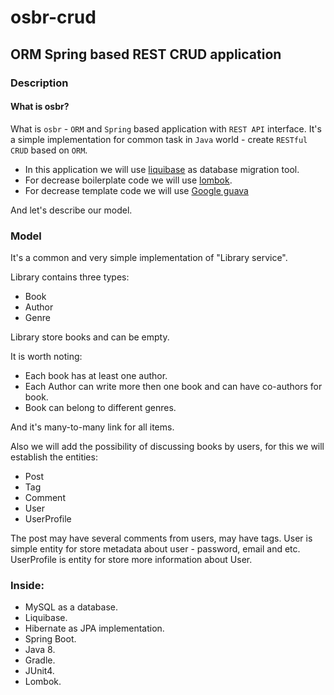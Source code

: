 # osbr-crud
## ORM Spring based REST CRUD application
### Description
#### What is osbr?
What is `osbr` - `ORM` and `Spring` based application with `REST API` interface.
It's a simple implementation for common task in `Java` world - create `RESTful CRUD` based on `ORM`. 

* In this application we will use [liquibase](https://www.liquibase.org/) as database migration tool. 
* For decrease boilerplate code we will use [lombok](https://projectlombok.org/).
* For decrease template code we will use [Google guava](https://github.com/google/guava)


And let's describe our model.
### Model
It's a common  and very simple implementation of "Library service".


Library contains three types: 
* Book 
* Author
* Genre


Library store books and can be empty.


It is worth noting:
* Each book has at least one author.
* Each Author can write more then one book and can have co-authors for book.
* Book can belong to different genres.

And it's many-to-many link for all items.


Also we will add the possibility of discussing books by users, for this we will establish the entities:
* Post
* Tag
* Comment
* User
* UserProfile


The post may have several comments from users, may have tags.
User is simple entity for store metadata about user - password, email and etc.
UserProfile is entity for store more information about User. 

### Inside:
* MySQL as a database.
* Liquibase.
* Hibernate as JPA implementation.
* Spring Boot.
* Java 8.
* Gradle.
* JUnit4.
* Lombok.

